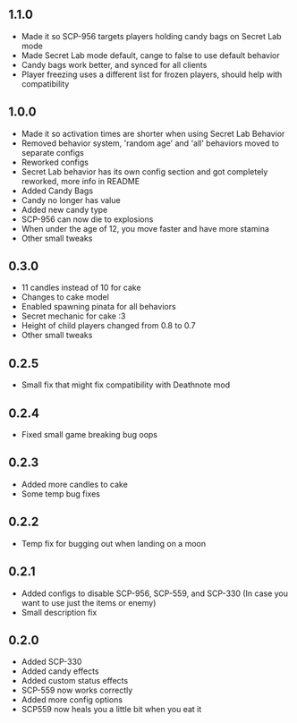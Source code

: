 ## 1.1.0
- Made it so SCP-956 targets players holding candy bags on Secret Lab mode
- Made Secret Lab mode default, cange to false to use default behavior
- Candy bags work better, and synced for all clients
- Player freezing uses a different list for frozen players, should help with compatibility

## 1.0.0
- Made it so activation times are shorter when using Secret Lab Behavior
- Removed behavior system, 'random age' and 'all' behaviors moved to separate configs
- Reworked configs
- Secret Lab behavior has its own config section and got completely reworked, more info in README
- Added Candy Bags
- Candy no longer has value
- Added new candy type
- SCP-956 can now die to explosions
- When under the age of 12, you move faster and have more stamina
- Other small tweaks

## 0.3.0
- 11 candles instead of 10 for cake
- Changes to cake model
- Enabled spawning pinata for all behaviors
- Secret mechanic for cake :3
- Height of child players changed from 0.8 to 0.7
- Other small tweaks

## 0.2.5
- Small fix that might fix compatibility with Deathnote mod

## 0.2.4
- Fixed small game breaking bug oops

## 0.2.3
- Added more candles to cake
- Some temp bug fixes

## 0.2.2
- Temp fix for bugging out when landing on a moon

## 0.2.1
- Added configs to disable SCP-956, SCP-559, and SCP-330 (In case you want to use just the items or enemy)
- Small description fix

## 0.2.0
- Added SCP-330
- Added candy effects
- Added custom status effects
- SCP-559 now works correctly
- Added more config options
- SCP559 now heals you a little bit when you eat it